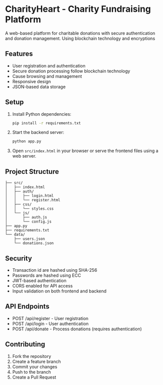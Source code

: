 # CharityHeart - Charity Fundraising Platform

A web-based platform for charitable donations with secure authentication and donation management.
Using blockchain technology and encryptions

## Features

- User registration and authentication
- Secure donation processing follow blockchain technology
- Cause browsing and management
- Responsive design
- JSON-based data storage

## Setup

1. Install Python dependencies:
   ```bash
   pip install -r requirements.txt
   ```

2. Start the backend server:
   ```bash
   python app.py
   ```

3. Open `src/index.html` in your browser or serve the frontend files using a web server.

## Project Structure

```
├── src/
│   ├── index.html
│   ├── auth/
│   │   ├── login.html
│   │   └── register.html
│   ├── css/
│   │   └── styles.css
│   └── js/
│       ├── auth.js
│       └── config.js
├── app.py
├── requirements.txt
└── data/
    ├── users.json
    └── donations.json
```

## Security

- Transaction id are hashed using SHA-256
- Passwords are hashed using ECC
- JWT-based authentication
- CORS enabled for API access
- Input validation on both frontend and backend

## API Endpoints

- POST /api/register - User registration
- POST /api/login - User authentication
- POST /api/donate - Process donations (requires authentication)

## Contributing

1. Fork the repository
2. Create a feature branch
3. Commit your changes
4. Push to the branch
5. Create a Pull Request
